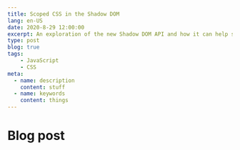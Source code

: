 ```yaml
---
title: Scoped CSS in the Shadow DOM 
lang: en-US
date: 2020-8-29 12:00:00
excerpt: An exploration of the new Shadow DOM API and how it can help scope our CSS...
type: post
blog: true
tags:
    - JavaScript
    - CSS
meta:
  - name: description
    content: stuff
  - name: keywords
    content: things
---
```


# Blog post
